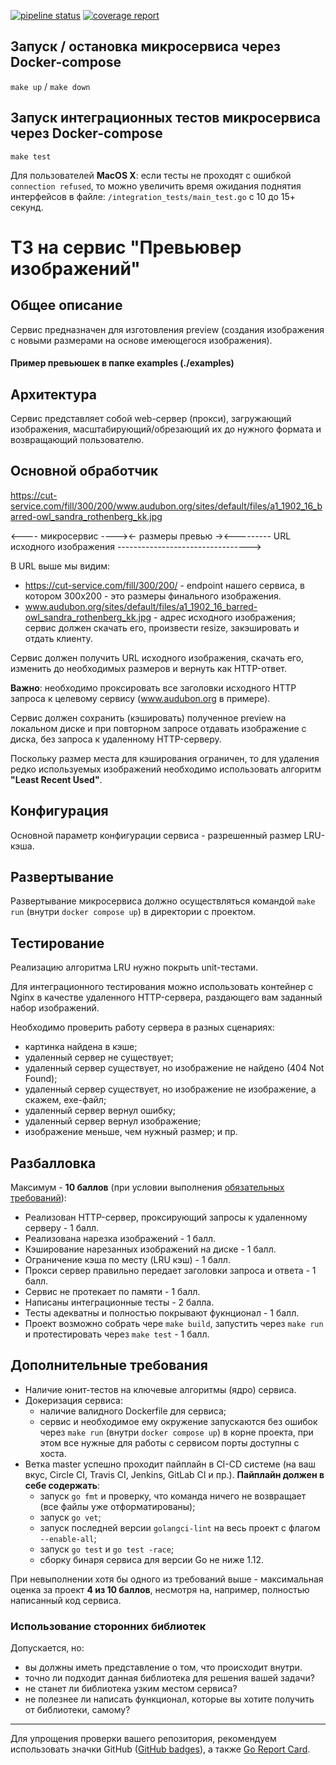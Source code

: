 [![pipeline status](https://gitlab.com/tirava/image-previewer/badges/master/pipeline.svg)](https://gitlab.com/tirava/image-previewer/commits/master)
[![coverage report](https://gitlab.com/tirava/image-previewer/badges/master/coverage.svg)](https://gitlab.com/tirava/image-previewer/commits/master)

## Запуск / остановка микросервиса через Docker-compose
`make up` / `make down`

## Запуск интеграционных тестов микросервиса через Docker-compose
`make test`

Для пользователей **MacOS X**: если тесты не проходят с ошибкой `connection refused`, то можно увеличить время ожидания поднятия интерфейсов в файле:
`/integration_tests/main_test.go` с 10 до 15+ секунд.

# ТЗ на сервис "Превьювер изображений"

## Общее описание
Сервис предназначен для изготовления preview (создания изображения
с новыми размерами на основе имеющегося изображения).
#### Пример превьюшек в папке examples (./examples)

## Архитектура
Сервис представляет собой web-сервер (прокси), загружающий изображения,
масштабирующий/обрезающий их до нужного формата и возвращающий пользователю.

## Основной обработчик
https://cut-service.com/fill/300/200/www.audubon.org/sites/default/files/a1_1902_16_barred-owl_sandra_rothenberg_kk.jpg

<---- микросервис ----><- размеры превью -><--------- URL исходного изображения --------------------------------->

В URL выше мы видим:
- https://cut-service.com/fill/300/200/ - endpoint нашего сервиса,
в котором 300x200 - это размеры финального изображения.
- www.audubon.org/sites/default/files/a1_1902_16_barred-owl_sandra_rothenberg_kk.jpg - 
адрес исходного изображения; сервис должен скачать его, произвести resize, закэшировать и отдать клиенту.

Сервис должен получить URL исходного изображения, скачать его, изменить до необходимых размеров и вернуть как HTTP-ответ.

**Важно**: необходимо проксировать все заголовки исходного HTTP запроса к целевому сервису (www.audubon.org в примере).

Сервис должен сохранить (кэшировать) полученное preview на локальном диске и при повторном запросе
отдавать изображение с диска, без запроса к удаленному HTTP-серверу.

Поскольку размер места для кэширования ограничен, то для удаления редко используемых изображений
необходимо использовать алгоритм **"Least Recent Used"**.

## Конфигурация
Основной параметр конфигурации сервиса - разрешенный размер LRU-кэша.

## Развертывание
Развертывание микросервиса должно осуществляться командой `make run` (внутри `docker compose up`)
в директории с проектом.

## Тестирование
Реализацию алгоритма LRU нужно покрыть unit-тестами.

Для интеграционного тестирования можно использовать контейнер с Nginx в качестве удаленного HTTP-сервера,
раздающего вам заданный набор изображений.

Необходимо проверить работу сервера в разных сценариях:
* картинка найдена в кэше;
* удаленный сервер не существует;
* удаленный сервер существует, но изображение не найдено (404 Not Found);
* удаленный сервер существует, но изображение не изображение, а скажем, exe-файл;
* удаленный сервер вернул ошибку;
* удаленный сервер вернул изображение;
* изображение меньше, чем нужный размер;
и пр.

## Разбалловка
Максимум - **10 баллов**
(при условии выполнения [обязательных требований](./README.md)):

* Реализован HTTP-сервер, проксирующий запросы к удаленному серверу - 1 балл.
* Реализована нарезка изображений - 1 балл.
* Кэширование нарезанных изображений на диске - 1 балл.
* Ограничение кэша по месту (LRU кэш) - 1 балл.
* Прокси сервер правильно передает заголовки запроса и ответа - 1 балл.
* Сервис не протекает по памяти - 1 балл.
* Написаны интеграционные тесты - 2 балла.
* Тесты адекватны и полностью покрывают фукнционал - 1 балл.
* Проект возможно собрать чере `make build`, запустить через `make run`
  и протестировать через `make test` - 1 балл.

## Дополнительные требования
* Наличие юнит-тестов на ключевые алгоритмы (ядро) сервиса.
* Докеризация сервиса:
    - наличие валидного Dockerfile для сервиса;
    - сервис и необходимое ему окружение запускаются без ошибок через `make run` (внутри `docker compose up`) в корне проекта,
    при этом все нужные для работы с сервисом порты доступны с хоста.
* Ветка master успешно проходит пайплайн в CI-CD системе (на ваш вкус, Circle CI, Travis CI, Jenkins, GitLab CI и пр.).
**Пайплайн должен в себе содержать**:
    - запуск `go fmt` и проверку, что команда ничего не возвращает (все файлы уже отформатированы);
    - запуск `go vet`;
    - запуск последней версии `golangci-lint` на весь проект с флагом `--enable-all`;
    - запуск `go test` и `go test -race`;
    - сборку бинаря сервиса для версии Go не ниже 1.12. 

При невыполнении хотя бы одного из требований выше - максимальная оценка за проект **4 из 10 баллов**,
несмотря на, например, полностью написанный код сервиса.

### Использование сторонних библиотек
Допускается, но:
- вы должны иметь представление о том, что происходит внутри.
- точно ли подходит данная библиотека для решения вашей задачи?
- не станет ли библиотека узким местом сервиса?
- не полезнее ли написать функционал, которые вы хотите получить от библиотеки, самому?

---

Для упрощения проверки вашего репозитория, рекомендуем использовать значки GitHub
([GitHub badges](https://github.com/dwyl/repo-badges)), а также [Go Report Card](https://goreportcard.com/).
